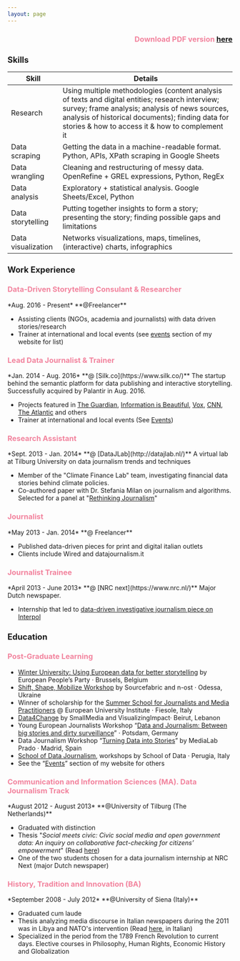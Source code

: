 ```yaml
---
layout: page
---
```


<h3 style="color:#F2849E;font-weight:0;text-align:right;">Download PDF version <a href="/files/cv.pdf">here</a></h3>
<h2 style="font-size:1.3em">Skills</h2>

Skill | Details
--- | ---
Research | Using multiple methodologies (content analysis of texts and digital entities; research interview; survey; frame analysis; analysis of news sources, analysis of historical documents); finding data for stories & how to access it & how to complement it 
Data scraping | Getting the data in a machine-readable format. Python, APIs, XPath scraping in Google Sheets
Data wrangling | Cleaning and restructuring of messy data. OpenRefine + GREL expressions, Python, RegEx
Data analysis | Exploratory + statistical analysis. Google Sheets/Excel, Python
Data storytelling | Putting together insights to form a story; presenting the story; finding possible gaps and limitations
Data visualization | Networks visualizations, maps, timelines, (interactive) charts, infographics  


<h2 style="font-size:1.3em">Work Experience</h2>

<h3 style="color:#F2849E">Data-Driven Storytelling Consulant & Researcher</h3>
*Aug. 2016 - Present*  
**@Freelancer**  

- Assisting clients (NGOs, academia and journalists) with data driven stories/research  
- Trainer at international and local events  (see [events](/events) section of my website for list)


<h3 style="color:#F2849E">Lead Data Journalist & Trainer</h3>
*Jan. 2014 - Aug. 2016*  
**@ [Silk.co](https://www.silk.co/)**  
The startup behind the semantic platform for data publishing and interactive storytelling. Successfully acquired by Palantir in Aug. 2016.  

- Projects featured in [The Guardian](https://www.theguardian.com/film/2015/sep/22/female-film-makers-a-minority-at-venice-and-toronto-festivals), [Information is Beautiful](http://www.informationisbeautifulawards.com/news/61-silk-s-women-in-film), [Vox](http://www.vox.com/2015/1/26/7907707/measles-symptoms-vaccine), [CNN](http://edition.cnn.com/2015/02/02/health/measles-how-bad-can-it-be/), [The Atlantic](http://www.theatlantic.com/health/archive/2015/01/the-new-measles/384738/) and others  
- Trainer at international and local events (See [Events](/events))

<h3 style="color:#F2849E">Research Assistant</h3>
*Sept. 2013 - Jan. 2014*  
**@ [DataJLab](http://datajlab.nl/)**  
A virtual lab at Tilburg University on data journalism trends and techniques 
 
- Member of the "Climate Finance Lab" team, investigating financial data stories behind climate policies.
- Co-authored paper with Dr. Stefania Milan on journalism and algorithms. Selected for a panel at "[Rethinking Journalism](http://www.rug.nl/research/icog/research/research-centres/centre-for-journalism-and-mediastudies/events-and-activities/agenda/rethinking-journalism-ii-the-societal-role-relevance-of-journalism-in-a-digital-age?lang=en)"

<h3 style="color:#F2849E">Journalist</h3>
*May 2013 - Jan. 2014*  
**@ Freelancer**  

- Published data-driven pieces for print and digital italian outlets  
- Clients include Wired and datajournalism.it

<h3 style="color:#F2849E">Journalist Trainee</h3>
*April 2013 - June 2013*  
**@ [NRC next](https://www.nrc.nl/)**  
Major Dutch newspaper.  

- Internship that led to [data-driven investigative journalism piece on Interpol](/page/2013/10/01/page-interpol)  

<h2 style="font-size:1.3em">Education</h2>
<h3 style="color:#F2849E">Post-Graduate Learning</h3>

- [Winter University: Using European data for better storytelling](http://web.cor.europa.eu/epp/Events/SummerUniversity/Pages/2016-eppwu-data-journalism.aspx) by European People’s Party · Brussels, Belgium  
- [Shift, Shape, Mobilize Workshop](https://blog.sourcefabric.org/en/news/blog/3487/Shift-Shape-Mobilize-goes-to-Odessa!.htm) by Sourcefabric and n-ost · Odessa, Ukraine  
- Winner of scholarship for the [Summer School for Journalists and Media Practitioners](http://cmpf.eui.eu/training/summer-school-2016.aspx) @ European University Institute · Fiesole, Italy  
- [Data4Change](https://smallmedia.org.uk/work/data4change-beirut) by SmallMedia and VisualizingImpact· Beirut, Lebanon  
- Young European Journalists Workshop “[Data and Journalism: Between big stories and dirty surveillance](http://www.m100potsdam.de/en/m100-en/youth-media-workshop/2014.html)” · Potsdam, Germany  
- Data Journalism Workshop “[Turning Data into Stories](http://medialab-prado.es/article/taller_periodismo1)” by MediaLab Prado · Madrid, Spain  
- [School of Data Journalism](http://schoolofdata.org/school-of-data-journalism-international-journalism-festival-perugia/), workshops by School of Data · Perugia, Italy  
- See the “[Events](/events)” section of my website for others

<h3 style="color:#F2849E">Communication and Information Sciences (MA). Data Journalism Track</h3>
*August 2012 - August 2013*  
**@University of Tilburg (The Netherlands)**  

- Graduated with distinction 
- Thesis "*Social meets civic: Civic social media and open government data: An inquiry on collaborative fact-checking for citizens’ empowerment*" (Read [here](/social-civic-media))
- One of the two students chosen for a data journalism internship at NRC Next (major Dutch newspaper)

<h3 style="color:#F2849E">History, Tradition and Innovation (BA)</h3>
*September 2008 - July 2012*  
**@University of Siena (Italy)**
  
- Graduated cum laude
- Thesis analyzing media discourse in Italian newspapers during the 2011 was in Libya and NATO's intervention (Read [here](/war-in-libya), in Italian)
- Specialized in the period from the 1789 French Revolution to current days. Elective courses in Philosophy, Human Rights, Economic History and Globalization
